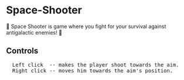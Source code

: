 # Space-Shooter

👾 Space Shooter is game where you fight for your survival against antigalactic enemies! 👾

## Controls

<pre>
  Left click  -- makes the player shoot towards the aim.
  Right click -- moves him towards the aim's position.
</pre>

